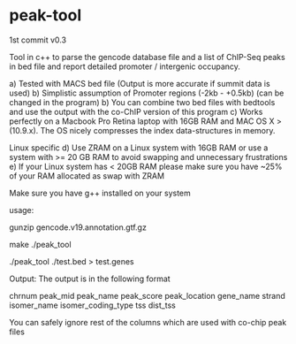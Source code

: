 # peak-tool
1st commit v0.3

Tool in c++ to parse the gencode database file and a list of ChIP-Seq peaks in bed file and report detailed promoter / intergenic occupancy.

a) Tested with MACS bed file (Output is more accurate if summit data is used)
b) Simplistic assumption of Promoter regions (-2kb - +0.5kb) (can be changed in the program)
b) You can combine two bed files with bedtools and use the output with the co-ChIP version of this program
c) Works perfectly on a Macbook Pro Retina laptop with 16GB RAM and MAC OS X > (10.9.x).
   The OS nicely compresses the index data-structures in memory.

Linux specific 
d) Use ZRAM on a Linux system with 16GB RAM or use a system with >= 20 GB RAM to avoid swapping and unnecessary frustrations
e) If your Linux system has < 20GB RAM please make sure you have ~25% of your RAM allocated as swap with ZRAM

Make sure you have g++ installed on your system

usage:

gunzip gencode.v19.annotation.gtf.gz 

make ./peak_tool 

./peak_tool ./test.bed > test.genes

Output: The output is in the following format

chrnum peak_mid peak_name peak_score peak_location gene_name strand isomer_name isomer_coding_type tss dist_tss

You can safely ignore rest of the columns which are used with co-chip peak files
